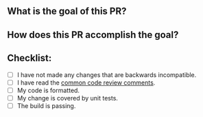 ## What is the goal of this PR?

<!-- Explain your objective. Link to relevant issues. -->

## How does this PR accomplish the goal?

<!-- Explain your implementation. -->

## Checklist:

* [ ] I have not made any changes that are backwards incompatible.
* [ ] I have read the [common code review comments](https://github.com/golang/go/wiki/CodeReviewComments).
* [ ] My code is formatted.
* [ ] My change is covered by unit tests.
* [ ] The build is passing.
